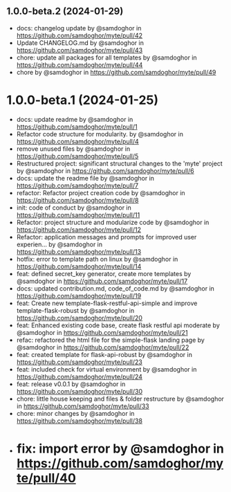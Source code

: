 ## 1.0.0-beta.2 (2024-01-29)

* docs: changelog update by @samdoghor in https://github.com/samdoghor/myte/pull/42
* Update CHANGELOG.md by @samdoghor in https://github.com/samdoghor/myte/pull/43
* chore: update all packages for all templates by @samdoghor in https://github.com/samdoghor/myte/pull/44
* chore by @samdoghor in https://github.com/samdoghor/myte/pull/49

# 1.0.0-beta.1 (2024-01-25)

* docs: update readme by @samdoghor in https://github.com/samdoghor/myte/pull/1
* Refactor code structure for modularity. by @samdoghor in https://github.com/samdoghor/myte/pull/4
* remove unused files by @samdoghor in https://github.com/samdoghor/myte/pull/5
* Restructured project: significant structural changes to the 'myte' project by @samdoghor in https://github.com/samdoghor/myte/pull/6
* docs: update the readme file by @samdoghor in https://github.com/samdoghor/myte/pull/7
* refactor: Refactor project creation code by @samdoghor in https://github.com/samdoghor/myte/pull/8
* init: code of conduct by @samdoghor in https://github.com/samdoghor/myte/pull/11
* Refactor: project structure and modularize code by @samdoghor in https://github.com/samdoghor/myte/pull/12
* Refactor: application messages and prompts for improved user experien… by @samdoghor in https://github.com/samdoghor/myte/pull/13
* hotfix: error to template path on linux by @samdoghor in https://github.com/samdoghor/myte/pull/14
* feat: defined secret_key generator, create more templates by @samdoghor in https://github.com/samdoghor/myte/pull/17
* docs: updated contribution.md, code_of_code.md by @samdoghor in https://github.com/samdoghor/myte/pull/19
* feat: Create new template-flask-restful-api-simple and improve template-flask-robust by @samdoghor in https://github.com/samdoghor/myte/pull/20
* feat: Enhanced existing code base, create flask restful api moderate by @samdoghor in https://github.com/samdoghor/myte/pull/21
* refac: refactored the html file for the simple-flask landing page by @samdoghor in https://github.com/samdoghor/myte/pull/22
* feat: created template for flask-api-robust by @samdoghor in https://github.com/samdoghor/myte/pull/23
* feat: included check for virtual environment by @samdoghor in https://github.com/samdoghor/myte/pull/24
* feat: release v0.0.1 by @samdoghor in https://github.com/samdoghor/myte/pull/30
* chore: little house keeping and files & folder restructure by @samdoghor in https://github.com/samdoghor/myte/pull/33
* chore: minor changes by @samdoghor in https://github.com/samdoghor/myte/pull/38
* # fix: import error by @samdoghor in https://github.com/samdoghor/myte/pull/40
